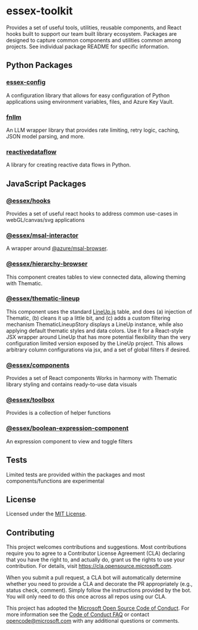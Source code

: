 # essex-toolkit

Provides a set of useful tools, utilities, reusable components, and React hooks built to support our team built library ecosystem.
Packages are designed to capture common components and utilities common among projects.
See individual package README for specific information.

## Python Packages

### [essex-config](python/essex-config/README.md)
A configuration library that allows for easy configuration of Python applications using environment variables, files, and Azure Key Vault.
### [fnllm](python/fnllm/README.md)
An LLM wrapper library that provides rate limiting, retry logic, caching, JSON model parsing, and more.
### [reactivedataflow](python/reactivedataflow/README.md)
A library for creating reactive data flows in Python.

## JavaScript Packages

### [@essex/hooks](javascript/hooks/README.md)

Provides a set of useful react hooks to address common use-cases in webGL/canvas/svg applications

### [@essex/msal-interactor](javascript/msal-interactor/README.md)

A wrapper around [@azure/msal-browser](https://www.npmjs.com/package/@azure/msal-browser).

### [@essex/hierarchy-browser](javascript/hierarchy-browser/README.md)

This component creates tables to view connected data, allowing theming with Thematic.

### [@essex/thematic-lineup](javascript/thematic-lineup/README.md)

This component uses the standard [LineUp.js](https://lineup.js.org/) table, and does (a) injection of Thematic, (b) cleans it up a little bit, and (c) adds a custom filtering mechanism
ThematicLineupStory displays a LineUp instance, while also applying default thematic styles and data colors.
Use it for a React-style JSX wrapper around LineUp that has more potential flexibility than the very configuration limited version exposed by the LineUp project.
This allows arbitrary column configurations via jsx, and a set of global filters if desired.

### [@essex/components](javascript/components/README.md)

Provides a set of React components
Works in harmony with Thematic library styling and contains ready-to-use data visuals

### [@essex/toolbox](javascript/toolbox/README.md)

Provides is a collection of helper functions

### [@essex/boolean-expression-component](javascript/boolean-expression-component/README.md)

An expression component to view and toggle filters

## Tests

Limited tests are provided within the packages and most components/functions are experimental

## License

Licensed under the [MIT License](./LICENSE).

## Contributing

This project welcomes contributions and suggestions. Most contributions require you to agree to a
Contributor License Agreement (CLA) declaring that you have the right to, and actually do, grant us
the rights to use your contribution. For details, visit https://cla.opensource.microsoft.com.

<!-- docs disable Simply -->

When you submit a pull request, a CLA bot will automatically determine whether you need to provide
a CLA and decorate the PR appropriately (e.g., status check, comment). Simply follow the instructions
provided by the bot. You will only need to do this once across all repos using our CLA.

<!-- docs enable Simply -->

This project has adopted the [Microsoft Open Source Code of Conduct](https://opensource.microsoft.com/codeofconduct/).
For more information see the [Code of Conduct FAQ](https://opensource.microsoft.com/codeofconduct/faq/) or
contact [opencode@microsoft.com](mailto:opencode@microsoft.com) with any additional questions or comments.
